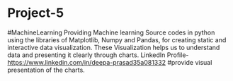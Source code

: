 # Project-5
#MachineLearning 
Providing Machine learning Source codes in python using the libraries of Matplotlib, Numpy and Pandas, for creating static and interactive data visualization. These Visualization helps us to understand data and presenting it clearly through charts. 
LinkedIn Profile- https://www.linkedin.com/in/deepa-prasad35a081332 #provide visual presentation of the charts.
